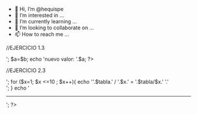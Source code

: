 - 👋 Hi, I’m @hequispe
- 👀 I’m interested in ...
- 🌱 I’m currently learning ...
- 💞️ I’m looking to collaborate on ...
- 📫 How to reach me ...

<!---
hequispe/hequispe is a ✨ special ✨ repository because its `README.md` (this file) appears on your GitHub profile.
You can click the Preview link to take a look at your changes.
--->
//EJERCICIO 1.3
<?php 

	$a=5.5;
	$b=10;
	$c;
echo 'valor 1: '.$a.'<br />';
$a=$b;
echo 'nuevo valor: '.$a;


?>



//EJERCICIO 2.3
<?php 
$tabla=1;
echo 'Tabla del '.$tabla.'<br />';
for ($x=1; $x <=10 ; $x++){
	
	

	echo ''.$tabla.' / '.$x.' = '.$tabla/$x.'  '.'<br>';
}
echo '<hr />';

?>
